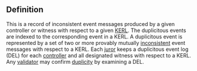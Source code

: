 ## Definition

This is a record of inconsistent event messages produced by a given controller or witness with respect to a given [KERL](key-event-receipt-log). The duplicitous events are indexed to the corresponding event in a KERL. A duplicitous event is represented by a set of two or more provably mutually [inconsistent](inconsistency) event messages with respect to a KERL. Each [juror](juror) keeps a duplicitous event log (DEL) for each [controller](controller) and all designated witness with respect to a KERL. Any [validator](validator) may confirm [duplicity](duplicity) by examining a DEL.